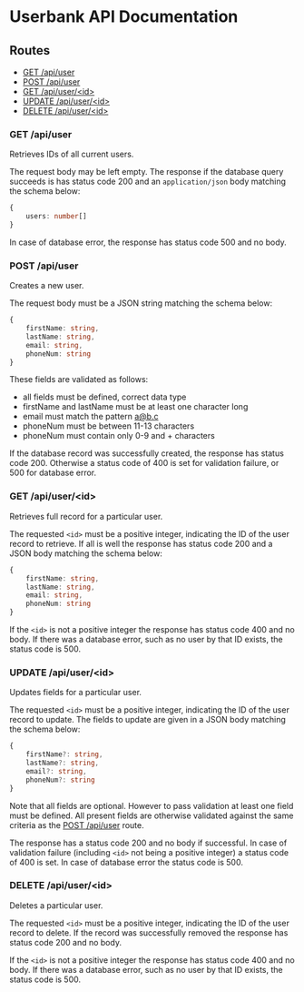 # Userbank API Documentation

## Routes

- [GET /api/user](#get-apiuser)
- [POST /api/user](#post-apiuser)
- [GET /api/user/\<id\>](#get-apiuserid)
- [UPDATE /api/user/\<id\>](#update-apiuserid)
- [DELETE /api/user/\<id\>](#delete-apiuserid)

### GET /api/user

Retrieves IDs of all current users.

The request body may be left empty. The response if the database query
succeeds is has status code 200 and an `application/json` body matching
the schema below:
```typescript
{
    users: number[]
}
```
In case of database error, the response has status code 500 and no body.

### POST /api/user

Creates a new user.

The request body must be a JSON string matching the schema below:
```typescript
{
    firstName: string,
    lastName: string,
    email: string,
    phoneNum: string
}
```
These fields are validated as follows:
- all fields must be defined, correct data type
- firstName and lastName must be at least one character long
- email must match the pattern a@b.c
- phoneNum must be between 11-13 characters
- phoneNum must contain only 0-9 and + characters

If the database record was successfully created, the response has status
code 200. Otherwise a status code of 400 is set for validation failure,
or 500 for database error.

### GET /api/user/\<id\>

Retrieves full record for a particular user.

The requested `<id>` must be a positive integer, indicating the ID of
the user record to retrieve. If all is well the response has status
code 200 and a JSON body matching the schema below:
```typescript
{
    firstName: string,
    lastName: string,
    email: string,
    phoneNum: string
}
```

If the `<id>` is not a positive integer the response has status code
400 and no body. If there was a database error, such as no user by that
ID exists, the status code is 500.

### UPDATE /api/user/\<id\>

Updates fields for a particular user.

The requested `<id>` must be a positive integer, indicating the ID of
the user record to update. The fields to update are given in a JSON body
matching the schema below:
```typescript
{
    firstName?: string,
    lastName?: string,
    email?: string,
    phoneNum?: string
}
```
Note that all fields are optional. However to pass validation at least
one field must be defined. All present fields are otherwise validated
against the same criteria as the [POST /api/user](#post-apiuser) route.

The response has a status code 200 and no body if successful. In case of
validation failure (including `<id>` not being a positive integer) a
status code of 400 is set. In case of database error the status code is
500.

### DELETE /api/user/\<id\>

Deletes a particular user.

The requested `<id>` must be a positive integer, indicating the ID of
the user record to delete. If the record was successfully removed the
response has status code 200 and no body.

If the `<id>` is not a positive integer the response has status code
400 and no body. If there was a database error, such as no user by that
ID exists, the status code is 500.
